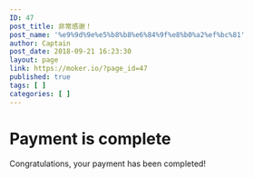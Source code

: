 ```yaml
---
ID: 47
post_title: 非常感谢！
post_name: '%e9%9d%9e%e5%b8%b8%e6%84%9f%e8%b0%a2%ef%bc%81'
author: Captain
post_date: 2018-09-21 16:23:30
layout: page
link: https://moker.io/?page_id=47
published: true
tags: [ ]
categories: [ ]
---
```

<h1>Payment is complete</h1><p>Congratulations, your payment has been completed!</p>